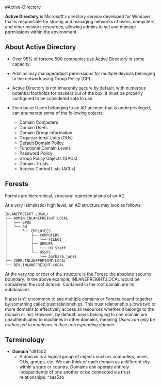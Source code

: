 #Active-Directory 

**Active Directory** is Microsoft's directory service developed for Windows that is responsible for storing and managing networks of users, computers, and other network resources, allowing admins to set and manage permissions within the environment.

## About Active Directory

- Over 95% of fortune 500 companies use Active Directory in some capacity.
- Admins may manage/adjust permissions for multiple devices belonging to the network using Group Policy (GP).
- Active Directory is not inherently secure by default, with numerous potential footholds for hackers out of the box, it must be properly configured to be considered safe to use.
- Even basic Users belonging to an AD account that is underprivileged, can enumerate some of the following objects:

	- Domain Computers
	- Domain Users
	- Domain Group Information
	- Organizational Units (OUs)
	- Default Domain Policy
	- Functional Domain Levels
	- Password Policy
	- Group Policy Objects (GPOs)
	- Domain Trusts
	- Access Control Lists (ACLs)

## Forests

Forests are hierarchical, structural representations of an AD. 

At a very (simplistic) high level, an AD structure may look as follows:

```shell-session
INLANEFREIGHT.LOCAL/
├── ADMIN.INLANEFREIGHT.LOCAL
│   ├── GPOs
│   └── OU
│       └── EMPLOYEES
│           ├── COMPUTERS
│           │   └── FILE01
│           ├── GROUPS
│           │   └── HQ Staff
│           └── USERS
│               └── barbara.jones
├── CORP.INLANEFREIGHT.LOCAL
└── DEV.INLANEFREIGHT.LOCAL
```

At the very top or root of the structure is the Forest: the absolute security boundary. In the above example, INLANEFREIGHT.LOCAL would be considered the root domain. Contained in the root domain are its subdomains.

It also isn't uncommon to see multiple domains or Forests bound together by something called trust relationships. This trust relationship allows two or more domains to effectively access all resources whether it belongs to the domain or not. However, by default, users belonging to one domain are unauthenticated to machines in other domains, meaning *Users can only be authorized to machines in their corresponding domain*. 

## Terminology



- **Domain** ^d81502
	- A domain is a logical group of objects such as computers, users, OUs, groups, etc. We can think of each domain as a different city within a state or country. Domains can operate entirely independently of one another or be connected via trust relationships. ^aaa5ab